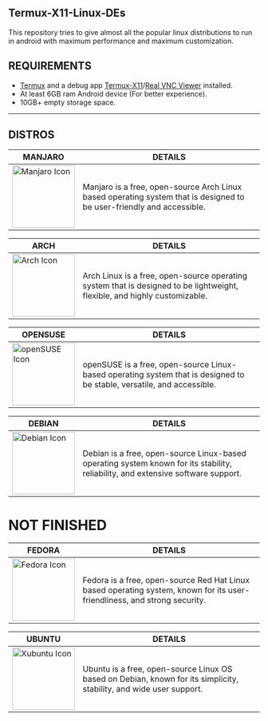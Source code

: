 ## Termux-X11-Linux-DEs
This repository tries to give almost all the popular linux distributions to run in android with maximum performance and maximum customization.

## REQUIREMENTS
* [Termux](https://github.com/termux/termux-app/releases) and a debug app [Termux-X11](https://github.com/termux/termux-x11/releases/tag/nightly)/[Real VNC Viewer](https://play.google.com/store/apps/details?id=com.realvnc.viewer.android&hl=en&referrer=utm_source%3Dgoogle%26utm_medium%3Dorganic%26utm_term%3Drealvnc+viewer&pcampaignid=APPU_1_soxJZ8HhIOHb4-EP7Zq-uAE&pli=1) installed.
* At least 6GB ram Android device (For better experience).
* 10GB+ empty storage space.
---
## DISTROS

| MANJARO | DETAILS |
|---------|---------|
| <a href="/manjaro/README.md"><img src="https://gitlab.manjaro.org/artwork/icon-themes/manjaro-icons/-/raw/master/green/128x128.png?ref_type=heads" alt="Manjaro Icon" width="125"></a> | Manjaro is a free, open-source Arch Linux based operating system that is designed to be user-friendly and accessible.

| ARCH | DETAILS |
|------|---------|
| <a href="/arch/README.md"><img src="https://avatars.githubusercontent.com/u/4673648?s=200&v=4" alt="Arch Icon" width="125"></a> | Arch Linux is a free, open-source operating system that is designed to be lightweight, flexible, and highly customizable.

| OPENSUSE | DETAILS |
|----------|---------|
| <a href="/opensuse/README.md"><img src="https://en.opensuse.org/images/c/cd/Button-colour.png" alt="openSUSE Icon" width="125"></a> | openSUSE is a free, open-source Linux-based operating system that is designed to be stable, versatile, and accessible.

| DEBIAN | DETAILS |
|--------|---------|
| <a href="/debian/README.md"><img src="https://www.debian.org/logos/openlogo-nd.svg" alt="Debian Icon" width="125"></a> | Debian is a free, open-source Linux-based operating system known for its stability, reliability, and extensive software support. 

# NOT FINISHED 

| FEDORA | DETAILS |
|--------|---------|
| <a href="/fedora/README.md"><img src="https://gitlab.com/uploads/-/system/project/avatar/37860711/fedora-icon.png" alt="Fedora Icon" width="125"></a> | Fedora is a free, open-source Red Hat Linux based operating system, known for its user-friendliness, and strong security.

| UBUNTU | DETAILS |
|--------|---------|
| <a href="/ubuntu/README.md"><img src="https://avatars.githubusercontent.com/u/4604537?s=200&v=4" alt="Xubuntu Icon" width="125"></a> | Ubuntu is a free, open-source Linux OS based on Debian, known for its simplicity, stability, and wide user support.
